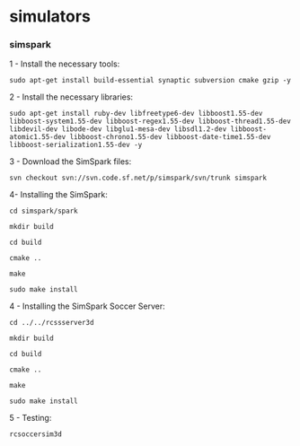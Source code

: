 # simulators

### simspark
 1 - Install the necessary tools: 
 
    sudo apt-get install build-essential synaptic subversion cmake gzip -y
 
 2 - Install the necessary libraries:
 
    sudo apt-get install ruby-dev libfreetype6-dev libboost1.55-dev libboost-system1.55-dev libboost-regex1.55-dev libboost-thread1.55-dev libdevil-dev libode-dev libglu1-mesa-dev libsdl1.2-dev libboost-atomic1.55-dev libboost-chrono1.55-dev libboost-date-time1.55-dev libboost-serialization1.55-dev -y
 
 3 - Download the SimSpark files:
 
    svn checkout svn://svn.code.sf.net/p/simspark/svn/trunk simspark
  
 4- Installing the SimSpark: 
 
    cd simspark/spark
    
    mkdir build
    
    cd build
    
    cmake ..
    
    make
    
    sudo make install

 4 - Installing the SimSpark Soccer Server:
 
    cd ../../rcssserver3d
    
    mkdir build
    
    cd build
    
    cmake ..
    
    make
    
    sudo make install
 5 - Testing:
 
    rcsoccersim3d
